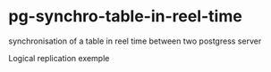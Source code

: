 # pg-synchro-table-in-reel-time
synchronisation  of a table  in reel time between two    postgress server 

Logical replication exemple 
